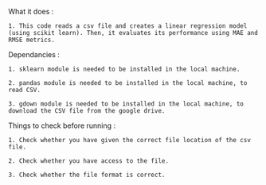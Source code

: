 What it does :

    1. This code reads a csv file and creates a linear regression model (using scikit learn). Then, it evaluates its performance using MAE and RMSE metrics.

Dependancies :

    1. sklearn module is needed to be installed in the local machine.
    
    2. pandas module is needed to be installed in the local machine, to read CSV.

    3. gdown module is needed to be installed in the local machine, to download the CSV file from the google drive. 


Things to check before running :

    1. Check whether you have given the correct file location of the csv file. 

    2. Check whether you have access to the file. 

    3. Check whether the file format is correct.